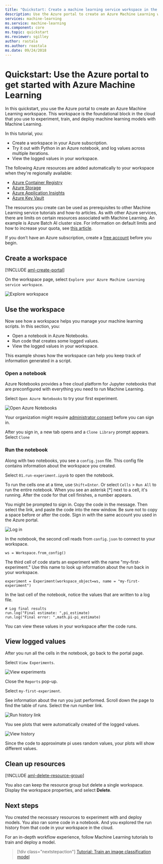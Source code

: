 ```yaml
---
title: "Quickstart: Create a machine learning service workspace in the Azure portal - Azure Machine Learning"
description: Use the Azure portal to create an Azure Machine Learning workspace. This workspace is the foundational block in the cloud that you use to experiment, train, and deploy machine learning models with Azure Machine Learning.  
services: machine-learning
ms.service: machine-learning
ms.component: core
ms.topic: quickstart
ms.reviewer: sgilley
author: rastala
ms.author: roastala
ms.date: 09/24/2018
---
```


# Quickstart: Use the Azure portal to get started with Azure Machine Learning

In this quickstart, you use the Azure portal to create an Azure Machine Learning workspace. This workspace is the foundational block in the cloud that you use to experiment, train, and deploy machine learning models with Machine Learning. 

In this tutorial, you:

* Create a workspace in your Azure subscription.
* Try it out with Python in an Azure notebook, and log values across multiple iterations.
* View the logged values in your workspace.

The following Azure resources are added automatically to your workspace when they're regionally available:

  - [Azure Container Registry](https://azure.microsoft.com/services/container-registry/)
  - [Azure Storage](https://azure.microsoft.com/services/storage/)
  - [Azure Application Insights](https://azure.microsoft.com/services/application-insights/) 
  - [Azure Key Vault](https://azure.microsoft.com/services/key-vault/)

The resources you create can be used as prerequisites to other Machine Learning service tutorials and how-to articles. As with other Azure services, there are limits on certain resources associated with Machine Learning. An example is Azure Batch AI cluster size. For information on default limits and how to increase your quota, see [this article](how-to-manage-quotas.md).

If you don’t have an Azure subscription, create a [free account](https://azure.microsoft.com/free/?WT.mc_id=A261C142F) before you begin.


## Create a workspace 

[!INCLUDE [aml-create-portal](../../../includes/aml-create-in-portal.md)]

On the workspace page, select `Explore your Azure Machine Learning service workspace`.

 ![Explore workspace](./media/quickstart-get-started/explore_aml.png)


## Use the workspace

Now see how a workspace helps you manage your machine learning scripts. In this section, you:

* Open a notebook in Azure Notebooks.
* Run code that creates some logged values.
* View the logged values in your workspace.

This example shows how the workspace can help you keep track of information generated in a script. 

### Open a notebook 

Azure Notebooks provides a free cloud platform for Jupyter notebooks that are preconfigured with everything you need to run Machine Learning.  

Select `Open Azure Notebooks` to try your first experiment.

 ![Open Azure Notebooks](./media/quickstart-get-started/explore_ws.png)

Your organization might require [administrator consent](https://notebooks.azure.com/help/signing-up/work-or-school-account/admin-consent) before you can sign in.

After you sign in, a new tab opens and a `Clone Library` prompt appears. Select `Clone`


### Run the notebook

Along with two notebooks, you see a `config.json` file. This config file contains information about the workspace you created.  

Select `01.run-experiment.ipynb` to open the notebook.

To run the cells one at a time, use `Shift`+`Enter`. Or select `Cells` > `Run All` to run the entire notebook. When you see an asterisk [*] next to a cell, it's running. After the code for that cell finishes, a number appears.

You might be prompted to sign in. Copy the code in the message. Then select the link, and paste the code into the new window. Be sure not to copy a space before or after the code. Sign in with the same account you used in the Azure portal.

 ![Log in](./media/quickstart-get-started/login.png)

In the notebook, the second cell reads from `config.json` to connect to your workspace.
```
ws = Workspace.from_config()
```

The third cell of code starts an experiment with the name "my-first-experiment." Use this name to look up information about the run back in your workspace.

```
experiment = Experiment(workspace_object=ws, name = "my-first-experiment")
```

In the last cell of the notebook, notice the values that are written to a log file.

```
# Log final results
run.log("Final estimate: ",pi_estimate)
run.log("Final error: ",math.pi-pi_estimate)
```

You can view these values in your workspace after the code runs.

## View logged values

After you run all the cells in the notebook, go back to the portal page.  

Select `View Experiments`.

![View experiments](./media/quickstart-get-started/view_exp.png)

Close the `Reports` pop-up.

Select `my-first-experiment`.

See information about the run you just performed. Scroll down the page to find the table of runs. Select the run number link.

 ![Run history link](./media/quickstart-get-started/report.png)

You see plots that were automatically created of the logged values.  

   ![View history](./media/quickstart-get-started/plots.png)

Since the code to approximate pi uses random values, your plots will show different values.

## Clean up resources 

[!INCLUDE [aml-delete-resource-group](../../../includes/aml-delete-resource-group.md)]

You also can keep the resource group but delete a single workspace. Display the workspace properties, and select **Delete**.

## Next steps

You created the necessary resources to experiment with and deploy models. You also ran some code in a notebook. And you explored the run history from that code in your workspace in the cloud.

For an in-depth workflow experience, follow Machine Learning tutorials to train and deploy a model.  

> [!div class="nextstepaction"]
> [Tutorial: Train an image classification model](tutorial-train-models-with-aml.md)
